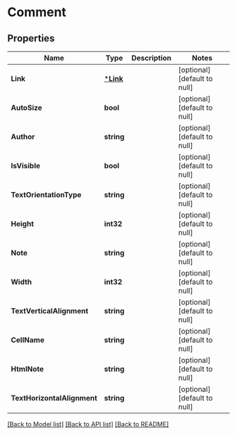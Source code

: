 # Comment

## Properties
Name | Type | Description | Notes
------------ | ------------- | ------------- | -------------
**Link** | [***Link**](Link.md) |  | [optional] [default to null]
**AutoSize** | **bool** |  | [optional] [default to null]
**Author** | **string** |  | [optional] [default to null]
**IsVisible** | **bool** |  | [optional] [default to null]
**TextOrientationType** | **string** |  | [optional] [default to null]
**Height** | **int32** |  | [optional] [default to null]
**Note** | **string** |  | [optional] [default to null]
**Width** | **int32** |  | [optional] [default to null]
**TextVerticalAlignment** | **string** |  | [optional] [default to null]
**CellName** | **string** |  | [optional] [default to null]
**HtmlNote** | **string** |  | [optional] [default to null]
**TextHorizontalAlignment** | **string** |  | [optional] [default to null]

[[Back to Model list]](../README.md#documentation-for-models) [[Back to API list]](../README.md#documentation-for-api-endpoints) [[Back to README]](../README.md)


